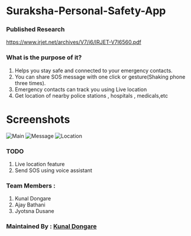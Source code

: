 # Suraksha-Personal-Safety-App

### Published Research 
https://www.irjet.net/archives/V7/i6/IRJET-V7I6560.pdf

### What is the purpose of it?
1. Helps you stay safe and connected to your emergency contacts.
2. You can share SOS message with one click or gesture(Shaking phone three times).
3. Emergency contacts can track you using Live location
4. Get location of nearby police stations , hospitals , medicals,etc 

# Screenshots
![Main](https://github.com/nastyzera/Suraksha-Personal-Safety-App/raw/master/Screenshots/surakshaMain.jpg)
![Message](https://github.com/nastyzera/Suraksha-Personal-Safety-App/raw/master/Screenshots/surakshaRcv.jpg)
![Location](https://github.com/nastyzera/Suraksha-Personal-Safety-App/raw/master/Screenshots/surakshaLoc.jpg)

### TODO
1. Live location feature
2. Send SOS using voice assistant

### Team Members : 
1. Kunal Dongare
2. Ajay Bathani
3. Jyotsna Dusane

### Maintained By : [Kunal Dongare](https://github.com/nastyzera)

